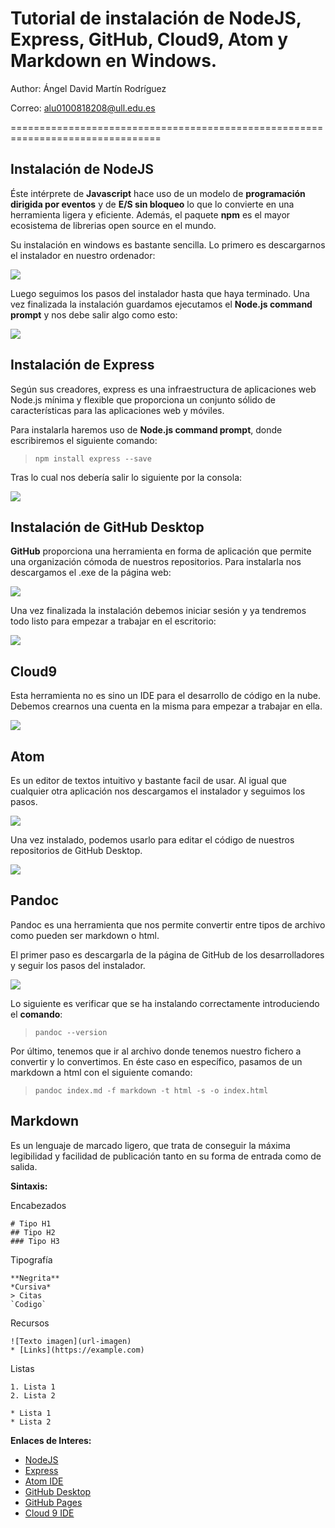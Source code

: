 Tutorial de instalación de NodeJS, Express, GitHub, Cloud9, Atom y Markdown en Windows.
=================================================================================
Author: Ángel David Martín Rodríguez

Correo: alu0100818208@ull.edu.es

================================================================================

## Instalación de NodeJS

Éste intérprete de **Javascript** hace uso de un modelo de **programación dirigida por eventos** y de **E/S sin bloqueo**
lo que lo convierte en una herramienta ligera y eficiente. Además, el paquete **npm** es el mayor ecosistema de librerias
open source en el mundo.

Su instalación en windows es bastante sencilla. Lo primero es descargarnos el instalador en nuestro ordenador:

![](images/NodeJsDownload.PNG)

Luego seguimos los pasos del instalador hasta que haya terminado. Una vez finalizada la instalación guardamos ejecutamos el
**Node.js command prompt** y nos debe salir algo como esto:

![](images/NodeJsPrompt.PNG)

## Instalación de Express

Según sus creadores, express es una infraestructura de aplicaciones web Node.js mínima y flexible que proporciona un conjunto
sólido de características para las aplicaciones web y móviles.

Para instalarla haremos uso de **Node.js command prompt**, donde escribiremos el siguiente comando:

> `npm install express --save`

Tras lo cual nos debería salir lo siguiente por la consola:

![](images/expressinstall.PNG)

## Instalación de GitHub Desktop

**GitHub** proporciona una herramienta en forma de aplicación que permite una organización cómoda de nuestros repositorios.
Para instalarla nos descargamos el .exe de la página web:

![](images/GitHubDownload.PNG)

Una vez finalizada la instalación debemos iniciar sesión y ya tendremos todo listo para empezar a trabajar en el escritorio:

![](images/GitHubDesktop.PNG)

## Cloud9

Esta herramienta no es sino un IDE para el desarrollo de código en la nube. Debemos crearnos una cuenta en la misma para
empezar a trabajar en ella.

![](images/Cloud9.PNG)

## Atom

Es un editor de textos intuitivo y bastante facil de usar. Al igual que cualquier otra aplicación nos descargamos
el instalador y seguimos los pasos.

![](images/AtomDownload.PNG)

Una vez instalado, podemos usarlo para editar el código de nuestros repositorios de GitHub Desktop.

![](images/AtomDesktop.PNG)

## Pandoc

Pandoc es una herramienta que nos permite convertir entre tipos de archivo como pueden ser markdown o html.

El primer paso es descargarla de la página de GitHub de los desarrolladores y seguir los pasos del instalador.

![](images/PandocDownload)

Lo siguiente es verificar que se ha instalando correctamente introduciendo el **comando**:

> `pandoc --version`

Por último, tenemos que ir al archivo donde tenemos nuestro fichero a convertir y lo convertimos. En éste caso en específico, pasamos de un markdown a html con el siguiente comando:

> `pandoc index.md -f markdown -t html -s -o index.html`

## Markdown

Es un lenguaje de marcado ligero, que trata de conseguir la máxima legibilidad y facilidad de publicación tanto en su
forma de entrada como de salida.

**Sintaxis:**

Encabezados
```
# Tipo H1
## Tipo H2
### Tipo H3
```
Tipografía
```
**Negrita**
*Cursiva*
> Citas
`Codigo`
```
Recursos
```
![Texto imagen](url-imagen)
* [Links](https://example.com)
```
Listas
```
1. Lista 1
2. Lista 2

* Lista 1
* Lista 2
```

**Enlaces de Interes:**

* [NodeJS](https://nodejs.org)
* [Express](http://expressjs.com)
* [Atom IDE](https://atom.io)
* [GitHub Desktop](https://desktop.github.com)
* [GitHub Pages](https://pages.github.com/)
* [Cloud 9 IDE](https://c9.io)
